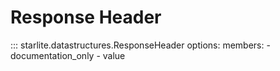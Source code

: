 # Response Header

::: starlite.datastructures.ResponseHeader
    options:
        members:
            - documentation_only
            - value
